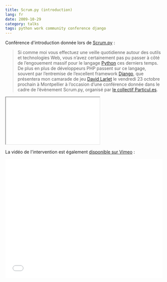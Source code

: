 ```yaml
---
title: Scrum.py (introduction)
lang: fr
date: 2009-10-29
category: talks
tags: python work community conference django
---
```


Conférence d'introduction donnée lors de [Scrum.py](http://prendreuncafe.com/blog/post/2009/10/12/Scrum.py-presentation-et-conference-Scrum-et-Python-le-23-octobre-a-Montpellier)&nbsp;:

> Si comme moi vous effectuez une veille quotidienne autour des outils et technologies Web, vous n’avez certainement pas pu passer à côté de l’engouement massif pour le langage [Python](http://python.org/) ces derniers temps. De plus en plus de développeurs PHP passent sur ce langage, souvent par l’entremise de l’excellent framework [Django](https://www.djangoproject.com/), que présentera mon camarade de jeu [David Larlet](https://larlet.fr/david/) le vendredi 23 octobre prochain à Montpellier à l’occasion d’une conférence donnée dans le cadre de l’évènement Scrum.py, organisé par [le collectif Particul.es](http://particul.es/).

<iframe src="//www.slideshare.net/slideshow/embed_code/2389197" class="slideshare">
    <p><a href="http://www.slideshare.net/nperriault/scrumpy-introduction">Scrum.py (introduction)</a></p>
</iframe>

La vidéo de l'intervention est également [disponible sur Vimeo]()&nbsp;:

<iframe src="//player.vimeo.com/video/7650736?title=0&amp;byline=0&amp;portrait=0"
    width="100%" height="380" frameborder="0" webkitAllowFullScreen mozallowfullscreen allowFullScreen></iframe>
